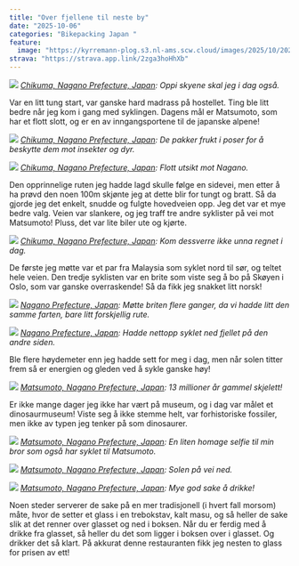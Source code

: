 ```yaml
---
title: "Over fjellene til neste by"
date: "2025-10-06"
categories: "Bikepacking Japan "
feature:
  image: "https://kyrremann-plog.s3.nl-ams.scw.cloud/images/2025/10/20251006_082433.jpg"
strava: "https://strava.app.link/2zga3hoHhXb"
---
```



![](https://kyrremann-plog.s3.nl-ams.scw.cloud/images/2025/10/20251006_082433.jpg)
*[Chikuma, Nagano Prefecture, Japan](https://www.google.com/maps/place/36.53109599972222,138.1059462): Oppi skyene skal jeg i dag også.*

Var en litt tung start, var ganske hard madrass på hostellet. Ting ble litt bedre når jeg kom i gang med syklingen. Dagens mål er Matsumoto, som har et flott slott, og er en av inngangsportene til de japanske alpene!


![](https://kyrremann-plog.s3.nl-ams.scw.cloud/images/2025/10/20251006_084149.jpg)
*[Chikuma, Nagano Prefecture, Japan](https://www.google.com/maps/place/36.5181964,138.07861289972223): De pakker frukt i poser for å beskytte dem mot insekter og dyr.*


![](https://kyrremann-plog.s3.nl-ams.scw.cloud/images/2025/10/20251006_092217.jpg)
*[Chikuma, Nagano Prefecture, Japan](https://www.google.com/maps/place/36.50547519972222,138.08522239972223): Flott utsikt mot Nagano.*

Den opprinnelige ruten jeg hadde lagd skulle følge en sidevei, men etter å ha prøvd den noen 100m skjønte jeg at dette blir for tungt og bratt. Så da gjorde jeg det enkelt, snudde og fulgte hovedveien opp. Jeg det var et mye bedre valg. Veien var slankere, og jeg traff tre andre syklister på vei mot Matsumoto! Pluss, det var lite biler ute og kjørte.


![](https://kyrremann-plog.s3.nl-ams.scw.cloud/images/2025/10/20251006_100741.jpg)
*[Chikuma, Nagano Prefecture, Japan](https://www.google.com/maps/place/36.49208959972222,138.06860799999998): Kom dessverre ikke unna regnet i dag.*

De første jeg møtte var et par fra Malaysia som syklet nord til sør, og teltet hele veien. Den tredje syklisten var en brite som viste seg å bo på Skøyen i Oslo, som var ganske overraskende! Så da fikk jeg snakket litt norsk!


![](https://kyrremann-plog.s3.nl-ams.scw.cloud/images/2025/10/20251006_114401.jpg)
*[Nagano Prefecture, Japan](https://www.google.com/maps/place/36.426486399999995,138.012224): Møtte briten flere ganger, da vi hadde litt den samme farten, bare litt forskjellig rute.*


![](https://kyrremann-plog.s3.nl-ams.scw.cloud/images/2025/10/20251006_122817.jpg)
*[Nagano Prefecture, Japan](https://www.google.com/maps/place/36.376018,138.0049429): Hadde nettopp syklet ned fjellet på den andre siden.*

Ble flere høydemeter enn jeg hadde sett for meg i dag, men når solen titter frem så er energien og gleden ved å sykle ganske høy!


![](https://kyrremann-plog.s3.nl-ams.scw.cloud/images/2025/10/20251006_135837.jpg)
*[Matsumoto, Nagano Prefecture, Japan](https://www.google.com/maps/place/36.318209,137.99684819972222): 13 millioner år gammel skjelett!*

Er ikke mange dager jeg ikke har vært på museum, og i dag var målet et dinosaurmuseum! Viste seg å ikke stemme helt, var forhistoriske fossiler, men ikke av typen jeg tenker på som dinosaurer.


![](https://kyrremann-plog.s3.nl-ams.scw.cloud/images/2025/10/20251006_152154.jpg)
*[Matsumoto, Nagano Prefecture, Japan](https://www.google.com/maps/place/36.238044,137.96879659972222): En liten homage selfie til min bror som også har syklet til Matsumoto.*


![](https://kyrremann-plog.s3.nl-ams.scw.cloud/images/2025/10/20251006_162214.jpg)
*[Matsumoto, Nagano Prefecture, Japan](https://www.google.com/maps/place/36.2388574,137.9699875): Solen på vei ned.*


![](https://kyrremann-plog.s3.nl-ams.scw.cloud/images/2025/10/20251006_190811.jpg)
*[Matsumoto, Nagano Prefecture, Japan](https://www.google.com/maps/place/36.23199639972223,137.96557149999998): Mye god sake å drikke!*

Noen steder serverer de sake på en mer tradisjonell (i hvert fall morsom) måte, hvor de setter et glass i en trebokstav, kalt masu, og så heller de sake slik at det renner over glasset og ned i boksen. Når du er ferdig med å drikke fra glasset, så heller du det som ligger i boksen over i glasset. Og drikker det så klart. På akkurat denne restauranten fikk jeg nesten to glass for prisen av ett!